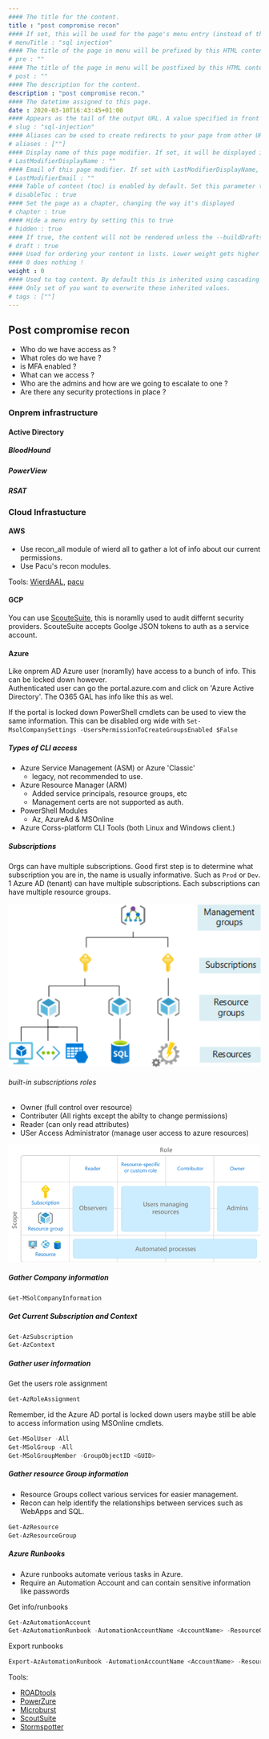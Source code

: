 ```yaml
---
#### The title for the content.
title : "post compromise recon"
#### If set, this will be used for the page's menu entry (instead of the `title` attribute)
# menuTitle : "sql injection"
#### The title of the page in menu will be prefixed by this HTML content
# pre : ""
#### The title of the page in menu will be postfixed by this HTML content
# post : ""
#### The description for the content.
description : "post compromise recon."
#### The datetime assigned to this page.
date : 2020-03-10T16:43:45+01:00
#### Appears as the tail of the output URL. A value specified in front matter will override the segment of the URL based on the filename.
# slug : "sql-injection"
#### Aliases can be used to create redirects to your page from other URLs.
# aliases : [""]
#### Display name of this page modifier. If set, it will be displayed in the footer.
# LastModifierDisplayName : ""
#### Email of this page modifier. If set with LastModifierDisplayName, it will be displayed in the footer
# LastModifierEmail : ""
#### Table of content (toc) is enabled by default. Set this parameter to true to disable it.
# disableToc : true
#### Set the page as a chapter, changing the way it's displayed
# chapter : true
#### Hide a menu entry by setting this to true
# hidden : true
#### If true, the content will not be rendered unless the --buildDrafts flag is passed to the hugo command.
# draft : true
#### Used for ordering your content in lists. Lower weight gets higher precedence. So content with lower weight will come first.
#### 0 does nothing !
weight : 0
#### Used to tag content. By default this is inherited using cascading from _index.md files
#### Only set of you want to overwrite these inherited values.
# tags : [""]
---
```


## Post compromise recon

- Who do we have access as ?
- What roles do we have ?
- is MFA enabled ?
- What can we access ?
- Who are the admins and how are we going to escalate to one ?
- Are there any security protections in place ?

### Onprem infrastructure

#### Active Directory

##### BloodHound

##### PowerView

##### RSAT

### Cloud Infrastucture

#### AWS

- Use recon_all module of wierd all to gather a lot of info about our current permissions.
- Use Pacu's recon modules.

Tools: [WierdAAL](https://github.com/carnal0wnage/weirdAAL), [pacu](https://github.com/RhinoSecurityLabs/pacu)

#### GCP

You can use [ScouteSuite](https://github.com/nccgroup/ScoutSuite), this is noramlly used to audit differnt security providers. ScouteSuite accepts Goolge JSON tokens to auth as a service account.

#### Azure

Like onprem AD Azure user (noramlly) have access to a bunch of info. This can be locked down however.  
Authenticated user can go the portal.azure.com and click on 'Azure Active Directory'. The O365 GAL has info like this as wel.

If the portal is locked down PowerShell cmdlets can be used to view the same information. This can be disabled org wide with `Set-MsolCompanySettings -UsersPermissionToCreateGroupsEnabled $False`

##### Types of CLI access

- Azure Service Management (ASM) or Azure 'Classic'
  - legacy, not recommended to use.
- Azure Resource Manager (ARM)
  - Added service principals, resource groups, etc
  - Management certs are not supported as auth.
- PowerShell Modules
  - Az, AzureAd & MSOnline
- Azure Corss-platform CLI Tools (both Linux and Windows client.)

##### Subscriptions

Orgs can have multiple subscriptions. Good first step is to determine what subscription you are in, the name is usually informative. Such as `Prod` or `Dev`. 1 Azure AD (tenant) can have multiple subscriptions. Each subscriptions can have multiple resource groups.

![Azure overview 01](images/azure_overview-01.png)

###### built-in subscriptions roles

- Owner (full control over resource)
- Contributer (All rights except the abilty to change permissions)
- Reader (can only read attributes)
- USer Access Administrator (manage user access to azure resources)

![Azure overview 02](images/azure_overview-02.png)

##### Gather Company information

```powershell
Get-MSolCompanyInformation
```

##### Get Current Subscription and Context

```powershell
Get-AzSubscription
Get-AzContext
```

##### Gather user information

Get the users role assignment

```powershell
Get-AzRoleAssignment
```

Remember, id the Azure AD portal is locked down users maybe still be able to access information using MSOnline cmdlets.

```powershell
Get-MSolUser -All
Get-MSolGroup -All
Get-MSolGroupMember -GroupObjectID <GUID>
```

##### Gather resource Group information

- Resource Groups collect various services for easier management.
- Recon can help identify the relationships between services such as WebApps and SQL.

```powershell
Get-AzResource
Get-AzResourceGroup
```

##### Azure Runbooks

- Azure runbooks automate verious tasks in Azure.
- Require an Automation Account and can contain sensitive information like passwords

Get info/runbooks

```powershell
Get-AzAutomationAccount
Get-AzAutomationRunbook -AutomationAccountName <AccountName> -ResourceGroupName <ResourceGroupName>
```

Export runbooks

```powershell
Export-AzAutomationRunbook -AutomationAccountName <AccountName> -ResourceGroupName <ResourceGroupName> -Name <RunbookName> -Outputfolder <OutputFolder>
```

Tools:

- [ROADtools](https://github.com/dirkjanm/ROADtools)
- [PowerZure](https://github.com/hausec/PowerZure)
- [Microburst](https://github.com/NetSPI/MicroBurst)
- [ScoutSuite](https://github.com/nccgroup/ScoutSuite)
- [Stormspotter](https://github.com/Azure/Stormspotter)
